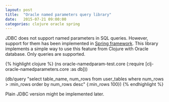 ```yaml
---
layout: post
title:  "Oracle named parameters query library"
date:   2015-07-21 09:00:00
categories: clojure oracle spring 
---
```


JDBC does not support named parameters in SQL queries. However, support for them has been implemented in [Spring framework][spring]. This library implements a simple way to use this feature from Clojure with Oracle database. Only queries are supported. 

{% highlight clojure %}
(ns oracle-namedparam-test.core
  (:require [clj-oracle-namedparameters.core :as db]))

(db/query "select table_name, num_rows from user_tables
           where num_rows > :min_rows
           order by num_rows desc"
          {:min_rows 100})
{% endhighlight %}

Plain JDBC version might be implemented later. 

[spring]:      http://docs.spring.io/spring/docs/current/javadoc-api/org/springframework/jdbc/core/namedparam/NamedParameterJdbcTemplate.html
